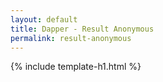 ```yaml
---
layout: default
title: Dapper - Result Anonymous 
permalink: result-anonymous
---
```


{% include template-h1.html %}
